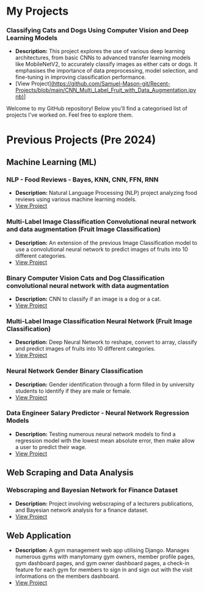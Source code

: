 # My Projects

### Classifying Cats and Dogs Using Computer Vision and Deep Learning Models

- **Description:** This project explores the use of various deep learning architectures, from basic CNNs to advanced transfer learning models like MobileNetV2, to accurately classify images as either cats or dogs. It emphasises the importance of data preprocessing, model selection, and fine-tuning in improving classification performance.
- [View Project][(https://github.com/Samuel-Mason-git/Recent-Projects/blob/main/CNN_Multi_Label_Fruit_with_Data_Augmentation.ipynb)](https://github.com/Samuel-Mason-git/Recent-Projects/blob/main/Computer%20Vision%20Binary%20Classification.ipynb)]




Welcome to my GitHub repository! Below you'll find a categorised list of projects I've worked on. Feel free to explore them.

# Previous Projects (Pre 2024)

## Machine Learning (ML)

### NLP - Food Reviews - Bayes, KNN, CNN, FFN, RNN

- **Description:** Natural Language Processing (NLP) project analyzing food reviews using various machine learning models.
- [View Project](https://github.com/Samuel-Mason-git/Recent-Projects/blob/main/NLP%20-%20Food%20Reviews%20-%20Bayes%2C%20KNN%2C%20CNN%2C%20FFN%2C%20RNN.)

### Multi-Label Image Classification Convolutional neural network and data augmentation (Fruit Image Classification)

- **Description:** An extension of the previous Image Classification model to use a convolutional neural network to predict images of fruits into 10 different categories.
- [View Project](https://github.com/Samuel-Mason-git/Recent-Projects/blob/main/CNN_Multi_Label_Fruit_with_Data_Augmentation.ipynb)

### Binary Computer Vision Cats and Dog Classification convolutional neural network with data augmentation
- **Description:** CNN to classify if an image is a dog or a cat.
- [View Project](https://github.com/Samuel-Mason-git/Recent-Projects/blob/main/CNN_Computer_Vision_Binary_Cats_and_Dogs.ipynb)

### Multi-Label Image Classification Neural Network (Fruit Image Classification)

- **Description:** Deep Neural Network to reshape, convert to array, classify and predict images of fruits into 10 different categories.
- [View Project](https://github.com/Samuel-Mason-git/Recent-Projects/blob/main/Multi_Label_Fruit_Image_Classification.ipynb)

### Neural Network Gender Binary Classification

- **Description:** Gender identification through a form filled in by university students to identify if they are male or female.
-  [View Project](https://github.com/Samuel-Mason-git/Recent-Projects/blob/main/Binary_Gender_Classification.ipynb)

### Data Engineer Salary Predictor - Neural Network Regression Models 

- **Description:** Testing numerous neural network models to find a regression model with the lowest mean absolute error, then make allow a user to predict their wage.
- [View Project](https://github.com/Samuel-Mason-git/Recent-Projects/blob/main/Data_Engineer_ML_Regression.ipynb)

## Web Scraping and Data Analysis

### Webscraping and Bayesian Network for Finance Dataset

- **Description:** Project involving webscraping of a lecturers publications, and Bayesian network analysis for a finance dataset.
- [View Project](https://github.com/Samuel-Mason-git/Recent-Projects/blob/main/Webscraping%20and%20Bayesian%20Network%20for%20Finance%20Dataset)

## Web Application

- **Description:** A gym management web app utilising Django. Manages numerous gyms with manytomany gym owners, member profile pages, gym dashboard pages, and gym owner dashboard pages, a check-in feature for each gym for members to sign in and sign out with the visit informations on the members dashboard.
- [View Project](https://github.com/Samuel-Mason-git/Gym_management)

